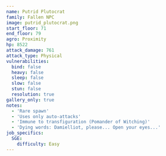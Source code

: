```yaml
---
name: Putrid Plutocrat
family: Fallen NPC
image: putrid_plutocrat.png
start_floor: 71
end_floor: 79
agro: Proximity
hp: 8522
attack_damage: 761
attack_type: Physical
vulnerabilities:
  bind: false
  heavy: false
  sleep: false
  slow: false
  stun: false
  resolution: true
gallery_only: true
notes:
  - 'Rare spawn'
  - 'Uses only auto-attacks'
  - 'Immune to transfiguration (Pomander of Witching)'
  - 'Dying words: Damielliot, please... Open your eyes...'
job_specifics:
  SGE:
    difficulty: Easy
---
```

